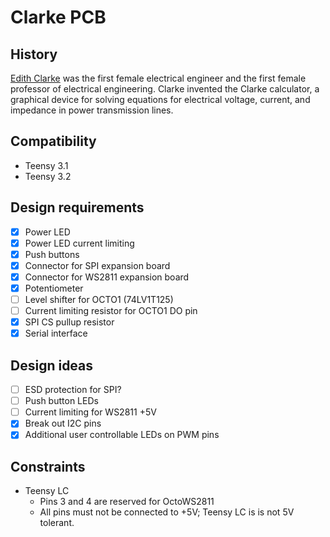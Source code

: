 # Clarke PCB

## History

[Edith Clarke] was the first female electrical engineer and the first female
professor of electrical engineering. Clarke invented the Clarke calculator, a
graphical device for solving equations for electrical voltage, current, and
impedance in power transmission lines.

[Edith Clarke]: https://en.wikipedia.org/wiki/Edith_Clarke

## Compatibility

- Teensy 3.1
- Teensy 3.2

## Design requirements

- [x] Power LED
- [x] Power LED current limiting
- [x] Push buttons
- [x] Connector for SPI expansion board
- [x] Connector for WS2811 expansion board
- [x] Potentiometer
- [ ] Level shifter for OCTO1 (74LV1T125)
- [ ] Current limiting resistor for OCTO1 DO pin
- [x] SPI CS pullup resistor
- [x] Serial interface

## Design ideas

- [ ] ESD protection for SPI?
- [ ] Push button LEDs
- [ ] Current limiting for WS2811 +5V
- [x] Break out I2C pins
- [x] Additional user controllable LEDs on PWM pins

## Constraints

- Teensy LC
  - Pins 3 and 4 are reserved for OctoWS2811
  - All pins must not be connected to +5V; Teensy LC is is not 5V tolerant.
